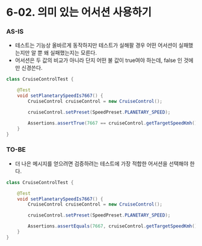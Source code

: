 # 6-02. 의미 있는 어서션 사용하기

### AS-IS

- 테스트는 기능상 올바르게 동작하지만 테스트가 실해팔 경우 어떤 어서션이 실패했는지만 알 뿐 왜 실패했는지는 모른다.
- 어서션은 두 값의 비교가 아니라 단지 어떤 불 값이 true여야 하는데, false 인 것에만 신경쓴다.

```java
class CruiseControlTest {

    @Test
    void setPlanetarySpeedIs7667() {
        CruiseControl cruiseControl = new CruiseControl();

        cruiseControl.setPreset(SpeedPreset.PLANETARY_SPEED);

        Assertions.assertTrue(7667 == cruiseControl.getTargetSpeedKmh());
    }
}
```

### TO-BE

- 더 나은 메시지를 얻으려면 검증하려는 테스트에 가장 적합한 어서션을 선택해야 한다.

```java
class CruiseControlTest {

    @Test
    void setPlanetarySpeedIs7667() {
        CruiseControl cruiseControl = new CruiseControl();

        cruiseControl.setPreset(SpeedPreset.PLANETARY_SPEED);

        Assertions.assertEquals(7667, cruiseControl.getTargetSpeedKmh());
    }
}
```
